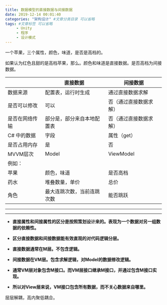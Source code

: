 ```yaml
---
title: 数据模型的直接数据与间接数据
date: 2019-12-14 00:01:40
categories: "架构设计" #文章分类目录 可以省略
tags: #文章标签 可以省略
     - Unity
     - 程序
     - 设计模式
---
```




一个苹果，三个属性，颜色，味道，是否是高档的。

如果认为红色且甜的是高档苹果，那么。颜色和味道是直接数据。是否高档为间接数据。

<!-- more -->

|                | 直接数据                   | 间接数据               |
| -------------- | -------------------------- | ---------------------- |
| 数据来源       | 配置表，运行时生成         | 通过直接数据求解       |
| 是否可以修改   | 可以                       | 否（通过直接数据求解） |
| 是否在网络传输 | 部分是，部分来自本地配置表 | 否（通过直接数据求解） |
| C# 中的数据    | 字段                       | 属性（get）            |
| 是否占用内存   | 是                         | 否                     |
| MVVM层次       | Model                      | ViewModel              |
| 例如：         |                            |                        |
| 苹果           | 颜色，味道                 | 是否高档               |
| 药水           | 堆叠数量，单价             | 总价                   |
| 角色           | 最大连跳次数，当前连跳次数 | 能否跳跃               |

---
---
- **直接属性和间接属性的区分是按照策划设计来的。表现为一个数据对另一组数据的依赖性。**

- **区分直接数据和间接数据能有效直观的对代码逻辑分层。**
- **直接数据通常在M层。不包含逻辑。**
- **间接数据在VM层。包含求解逻辑，对Model的数据修改逻辑。**
- **通常VM层对象包含M接口。而VM层接口继承M接口，并通过包含M接口实现。**

- **所以对View层来说，VM接口包含所有数据，而不关心数据来自哪里。**

层层解耦，高内聚低耦合。

